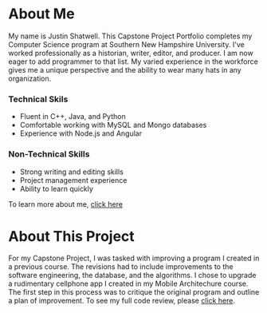 # About Me
My name is Justin Shatwell. This Capstone Project Portfolio completes my Computer Science program at Southern New Hampshire University. I've worked professionally as a historian, writer, editor, and producer. I am now eager to add programmer to that list. My varied experience in the workforce gives me a unique perspective and the ability to wear many hats in any organization.
### Technical Skils
- Fluent in C++, Java, and Python
- Comfortable working with MySQL and Mongo databases
- Experience with Node.js and Angular

### Non-Technical Skills
- Strong writing and editing skills
- Project management experience
- Ability to learn quickly


To learn more about me, [click here](assessment.md)

# About This Project
For my Capstone Project, I was tasked with improving a program I created in a previous course. The revisions had to include improvements to the software engineering, the database, and the algorithms. I chose to upgrade a rudimentary cellphone app I created in my Mobile Architechure course. The first step in this process was to critique the original program and outline a plan of improvement. To see my full code review, please [click here](https://youtube.com).
